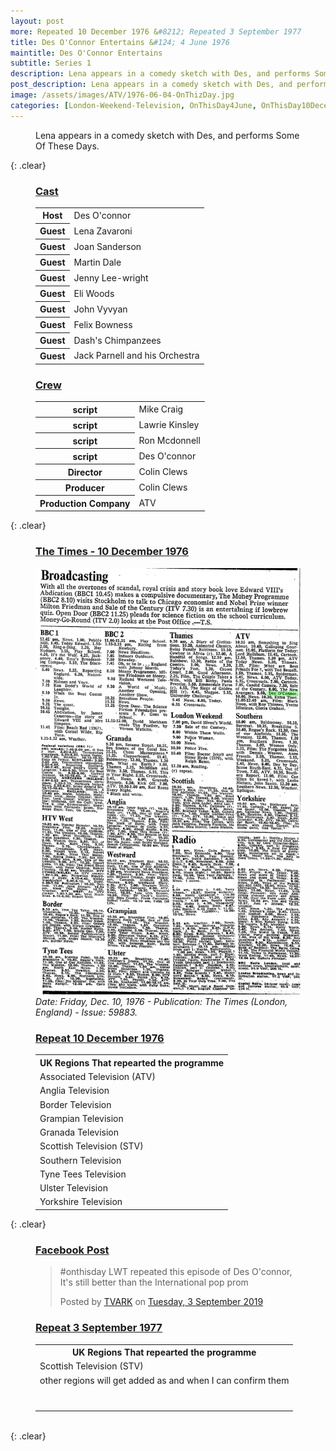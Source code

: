 ```yaml
---
layout: post
more: Repeated 10 December 1976 &#8212; Repeated 3 September 1977
title: Des O'Connor Entertains &#124; 4 June 1976
maintitle: Des O'Connor Entertains
subtitle: Series 1
description: Lena appears in a comedy sketch with Des, and performs Some Of These Days.
post_description: Lena appears in a comedy sketch with Des, and performs Some Of These Days.
image: /assets/images/ATV/1976-06-04-OnThizDay.jpg
categories: [London-Weekend-Television, OnThisDay4June, OnThisDay10December, OnThisDay3September]
---
```


<figure class="fig3">
Lena appears in a comedy sketch with Des, and performs Some Of These Days.
</figure>

{: .clear}

<figure class="fig1">
<h3 id="cast"><a href="#cast">Cast</a></h3>
<table>
<tr><th>Host</th><td>Des O'connor</td></tr>
<tr><th>Guest</th><td>Lena Zavaroni</td></tr>
<tr><th>Guest</th><td>Joan Sanderson</td></tr>
<tr><th>Guest</th><td>Martin Dale</td></tr>
<tr><th>Guest</th><td>Jenny Lee-wright</td></tr>
<tr><th>Guest</th><td>Eli Woods</td></tr>
<tr><th>Guest</th><td>John Vyvyan</td></tr>
<tr><th>Guest</th><td>Felix Bowness</td></tr>
<tr><th>Guest</th><td>Dash's Chimpanzees</td></tr>
<tr><th>Guest</th><td>Jack Parnell and his Orchestra</td></tr>
</table>
</figure>

<figure class="fig2">
<h3 id="crew"><a href="#crew">Crew</a></h3>
<table>
<tr><th>script</th><td>Mike Craig</td></tr>
<tr><th>script</th><td>Lawrie Kinsley</td></tr>
<tr><th>script</th><td>Ron Mcdonnell</td></tr>
<tr><th>script</th><td>Des O'connor</td></tr>
<tr><th>Director</th><td>Colin Clews</td></tr>
<tr><th>Producer</th><td>Colin Clews</td></tr>
<tr><th>Production Company</th><td>ATV</td></tr>
</table>
</figure>

{: .clear}

<figure class="fig1">
<h3 id="times"><a href="#times">The Times - 10 December 1976</a></h3>
<a href="/assets/images/newspapers/0FFO-1976-DEC10-029.jpeg"><img src="/assets/images/newspapers/0FFO-1976-DEC10-029.jpeg" class="full-width zoom-in" /></a>
<cite>Date: Friday,  Dec. 10, 1976 - Publication: The Times (London, England) - Issue: 59883.</cite>
</figure>

<figure class="fig2">
<h3 id="december"><a href="#december">Repeat 10 December 1976</a></h3>
<table>
<tr><th>UK Regions That repearted the programme</th></tr>
<tr><td>Associated Television (ATV)</td></tr>
<tr><td>Anglia Television</td></tr>
<tr><td>Border Television</td></tr>
<tr><td>Grampian Television</td></tr>
<tr><td>Granada Television</td></tr>
<tr><td>Scottish Television (STV)</td></tr>
<tr><td>Southern Television</td></tr>
<tr><td>Tyne Tees Television</td></tr>
<tr><td>Ulster Television</td></tr>
<tr><td>Yorkshire Television</td></tr>
</table>
</figure>

{: .clear}

<figure class="fig1">
<h3 id="facebook"><a href="#facebook">Facebook Post</a></h3>
<div id="fb-root"></div>
<script async defer crossorigin="anonymous" src="https://connect.facebook.net/en_GB/sdk.js#xfbml=1&version=v4.0"></script>
<div class="fb-post" data-href="https://facebook.com/tvark.org/photos/pb.125133210861721.-2207520000.1567679490./2999606830080997/?type=3&amp;theater" data-width="750" data-show-text="true"><blockquote cite="https://developers.facebook.com/tvark.org/photos/a.452266604815045/2999606830080997/?type=3" class="fb-xfbml-parse-ignore"><p>#onthisday LWT repeated this episode of Des O&#039;connor,  It&#039;s still better than the International pop prom</p>Posted by <a href="https://www.facebook.com/tvark.org/">TVARK</a> on&nbsp;<a href="https://developers.facebook.com/tvark.org/photos/a.452266604815045/2999606830080997/?type=3">Tuesday, 3 September 2019</a></blockquote></div>
</figure>

<figure class="fig2">
<h3 id="december"><a href="#december">Repeat 3 September 1977</a></h3>
<table>
<tr><th>UK Regions That repearted the programme</th></tr>
<tr><td>Scottish Television (STV)</td></tr>
<tr><td>other regions will get added as and when I can confirm them</td></tr>
<tr><td></td></tr>
<tr><td></td></tr>
<tr><td></td></tr>
<tr><td></td></tr>
<tr><td></td></tr>
<tr><td></td></tr>
<tr><td></td></tr>
</table>
</figure>

<br />{: .clear}
